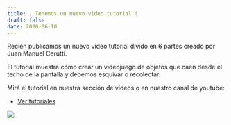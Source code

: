 ```yaml
---
title: ¡ Tenemos un nuevo video tutorial !
draft: false
date: 2020-06-10
---
```


Recién publicamos un nuevo video tutorial divido
en 6 partes creado por Juan Manuel Cerutti.

El tutorial muestra cómo crear un videojuego de
objetos que caen desde el techo de la pantalla y
debemos esquivar o recolectar.

Mirá el tutorial en nuestra sección de videos o
en nuestro canal de youtube:

- [Ver tutoriales](https://pilas-engine.com.ar/videos/)

![](/noticias/lluvia-de-objetos.jpg)

